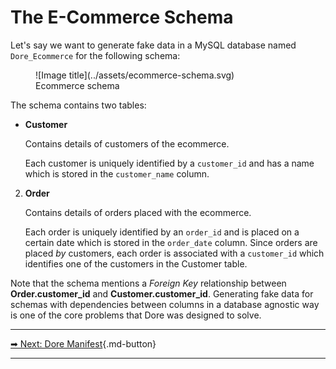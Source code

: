 # The E-Commerce Schema

Let's say we want to generate fake data in a MySQL database named `Dore_Ecommerce` for the following schema:

<figure markdown>
  ![Image title](../assets/ecommerce-schema.svg)
  <figcaption>Ecommerce schema</figcaption>
</figure>



The schema contains two tables:

* **Customer**

    Contains details of customers of the ecommerce. 
    
    Each customer is uniquely identified by a `customer_id` and has a name which is stored in the `customer_name` 
    column.

2. **Order**

    Contains details of orders placed with the ecommerce. 

    Each order is uniquely identified by an `order_id` and is placed on a certain date which is stored in the 
    `order_date` column. Since orders are placed *by* customers, each order is associated with a `customer_id` 
    which identifies one of the customers in the Customer table.

Note that the schema mentions a *Foreign Key* relationship between **Order.customer_id** and 
**Customer.customer_id**. Generating fake data for schemas with dependencies between columns in a database agnostic 
way is one of the core problems that Dore was designed to solve.

<hr>

[ ➡ Next: Dore Manifest](/tutorial/dore_manifest/){.md-button}

<hr>

